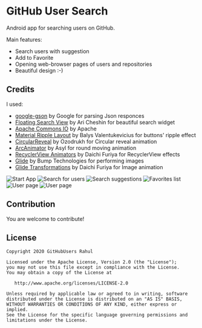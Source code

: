 # GitHub User Search



Android app for searching users on GitHub.

Main features:
  - Search users with suggestion
  - Add to Favorite
  - Opening web-browser pages of users and repositories
  - Beautiful design :-)

## Credits
I used:
  - [google-gson](https://github.com/google/gson) by Google for parsing Json responces
  - [Floating Search View](https://github.com/arimorty/floatingsearchview) by Ari Cheshin for beautiful search widget
  - [Apache Commons IO](https://commons.apache.org/proper/commons-io/) by Apache
  - [Material Ripple Layout](https://github.com/balysv/material-ripple) by Balys Valentukevicius for buttons' ripple effect
  - [CircularReveal](https://github.com/ozodrukh/CircularReveal) by Ozodrukh for Circular reveal animation
  - [ArcAnimator](https://github.com/asyl/ArcAnimator) by Asyl for round moving animation
  - [RecyclerView Animators](https://github.com/wasabeef/recyclerview-animators) by Daichi Furiya for RecyclerView effects
  - [Glide](https://github.com/bumptech/glide) by Bump Technologies for performing images
  - [Glide Transformations](https://github.com/wasabeef/glide-transformations) by Daichi Furiya for Image animation

![Start App](https://user-images.githubusercontent.com/21967461/81831988-9ace5f00-955b-11ea-9678-a9beb4b44ce7.png)
![Search for users](https://user-images.githubusercontent.com/21967461/81833048-dae21180-955c-11ea-9366-b55b95fae897.png)
![Search suggestions](https://user-images.githubusercontent.com/21967461/81833608-8e4b0600-955d-11ea-9047-07fae1449250.png)
![Favorites list](https://user-images.githubusercontent.com/21967461/81832883-a5d5bf00-955c-11ea-8202-41f7ed8c7640.png)
![User page](https://user-images.githubusercontent.com/21967461/81832168-d0734800-955b-11ea-9c29-245cc53cf9c1.png)
![User page](https://user-images.githubusercontent.com/21967461/81832548-4677af00-955c-11ea-9235-cacc68e6ec19.png)



## Contribution
You are welcome to contribute!

## License
```
Copyright 2020 GitHubUsers Rahul

Licensed under the Apache License, Version 2.0 (the "License");
you may not use this file except in compliance with the License.
You may obtain a copy of the License at

   http://www.apache.org/licenses/LICENSE-2.0

Unless required by applicable law or agreed to in writing, software
distributed under the License is distributed on an "AS IS" BASIS,
WITHOUT WARRANTIES OR CONDITIONS OF ANY KIND, either express or implied.
See the License for the specific language governing permissions and
limitations under the License.
```
